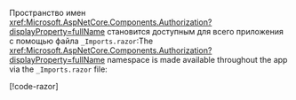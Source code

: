 <span data-ttu-id="31135-101">Пространство имен <xref:Microsoft.AspNetCore.Components.Authorization?displayProperty=fullName> становится доступным для всего приложения с помощью файла `_Imports.razor`:</span><span class="sxs-lookup"><span data-stu-id="31135-101">The <xref:Microsoft.AspNetCore.Components.Authorization?displayProperty=fullName> namespace is made available throughout the app via the `_Imports.razor` file:</span></span>

[!code-razor[](imports-hosted.razor?highlight=3)]
